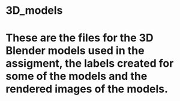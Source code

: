 # 3D_models
# These are the files for the 3D Blender models used in the assigment, the labels created for some of the models and the rendered images of the models.

